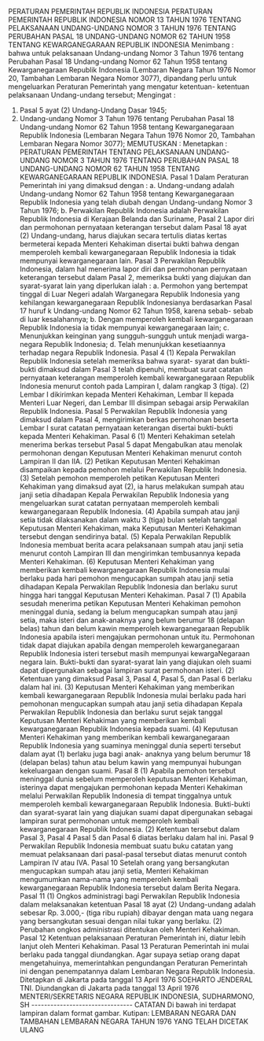  PERATURAN PEMERINTAH REPUBLIK INDONESIA PERATURAN PEMERINTAH REPUBLIK INDONESIA NOMOR 13 TAHUN 1976 TENTANG PELAKSANAAN UNDANG-UNDANG NOMOR 3 TAHUN 1976 TENTANG PERUBAHAN PASAL 18 UNDANG-UNDANG NOMOR 62 TAHUN 1958 TENTANG KEWARGANEGARAAN REPUBLIK INDONESIA
Menimbang :
 bahwa untuk pelaksanaan Undang-undang Nomor 3 Tahun 1976 tentang Perubahan Pasal 18 Undang-undang Nomor 62 Tahun 1958 tentang Kewarganegaraan Republik Indonesia (Lembaran Negara Tahun 1976 Nomor 20, Tambahan Lembaran Negara Nomor 3077), dipandang perlu untuk mengeluarkan Peraturan Pemerintah yang mengatur ketentuan- ketentuan pelaksanaan Undang-undang tersebut;
Mengingat :

1. Pasal 5 ayat (2) Undang-Undang Dasar 1945;
2. Undang-undang Nomor 3 Tahun 1976 tentang Perubahan Pasal 18 Undang-undang Nomor 62 Tahun 1958 tentang Kewarganegaraan Republik Indonesia (Lembaran Negara Tahun 1976 Nomor 20, Tambahan Lembaran Negara Nomor 3077);
MEMUTUSKAN :
 Menetapkan : PERATURAN PEMERINTAH TENTANG PELAKSANAAN UNDANG-UNDANG NOMOR 3 TAHUN 1976 TENTANG PERUBAHAN PASAL 18 UNDANG-UNDANG NOMOR 62 TAHUN 1958 TENTANG KEWARGANEGARAAN REPUBLIK INDONESIA.
Pasal 1
Dalam Peraturan Pemerintah ini yang dimaksud dengan :
a. Undang-undang adalah Undang-undang Nomor 62 Tahun 1958 tentang Kewarganegaraan Republik Indonesia yang telah diubah dengan Undang-undang Nomor 3 Tahun 1976;
b. Perwakilan Republik Indonesia adalah Perwakilan Republik Indonesia di Kerajaan Belanda dan Suriname,
Pasal 2
Lapor diri dan permohonan pernyataan keterangan tersebut dalam Pasal 18 ayat (2) Undang-undang, harus diajukan secara tertulis diatas kertas bermeterai kepada Menteri Kehakiman disertai bukti bahwa dengan memperoleh kembali kewarganegaraan Republik Indonesia ia tidak mempunyai kewarganegaraan lain.
Pasal 3
Perwakilan Republik Indonesia, dalam hal menerima lapor diri dan permohonan pernyataan keterangan tersebut dalam Pasal 2, memeriksa bukti yang diajukan dan syarat-syarat lain yang diperlukan ialah :
a. Permohon yang bertempat tinggal di Luar Negeri adalah Warganegara Republik Indonesia yang kehilangan kewarganegaraan Republik Indonesianya berdasarkan Pasal 17 huruf k Undang-undang Nomor 62 Tahun 1958, karena sebab- sebab di luar kesalahannya;
b. Dengan memperoleh kembali kewarganegaraan Republik Indonesia ia tidak mempunyai kewarganegaraan lain;
c. Menunjukkan keinginan yang sungguh-sungguh untuk menjadi warga-negara Republik Indonesia;
d. Telah menunjukkan kesetiaannya terhadap negara Republik Indonesia.
Pasal 4
(1) Kepala Perwakilan Republik Indonesia setelah memeriksa bahwa syarat- syarat dan bukti-bukti dimaksud dalam Pasal 3 telah dipenuhi, membuat surat catatan pernyataan keterangan memperoleh kembali kewarganegaraan Republik Indonesia menurut contoh pada Lampiran I, dalam rangkap 3 (tiga).
(2) Lembar I dikirimkan kepada Menteri Kehakiman, Lembar II kepada Menteri Luar Negeri, dan Lembar III disimpan sebagai arsip Perwakilan Republik Indonesia.
Pasal 5
Perwakilan Republik Indonesia yang dimaksud dalam Pasal 4, mengirimkan berkas permohonan beserta Lembar I surat catatan pernyataan keterangan disertai bukti-bukti kepada Menteri Kehakiman.
Pasal 6
(1) Menteri Kehakiman setelah menerima berkas tersebut Pasal 5 dapat Mengabulkan atau menolak permohonan dengan Keputusan Menteri Kehakiman menurut contoh Lampiran II dan IIA.
(2) Petikan Keputusan Menteri Kehakiman disampaikan kepada pemohon melalui Perwakilan Republik Indonesia.
(3) Setelah pemohon memperoleh petikan Keputusan Menteri Kehakiman yang dimaksud ayat (2), ia harus melakukan sumpah atau janji setia dihadapan Kepala Perwakilan Republik Indonesia yang mengeluarkan surat catatan pernyataan memperoleh kembali kewarganegaraan Republik Indonesia.
(4) Apabila sumpah atau janji setia tidak dilaksanakan dalam waktu 3 (tiga) bulan setelah tanggal Keputusan Menteri Kehakiman, maka Keputusan Menteri Kehakiman tersebut dengan sendirinya batal.
(5) Kepala Perwakilan Republik Indonesia membuat berita acara pelaksanaan sumpah atau janji setia menurut contoh Lampiran III dan mengirimkan tembusannya kepada Menteri Kehakiman.
(6) Keputusan Menteri Kehakiman yang memberikan kembali kewarganegaraan Republik Indonesia mulai berlaku pada hari pemohon mengucapkan sumpah atau janji setia dihadapan Kepala Perwakilan Republik Indonesia dan berlaku surut hingga hari tanggal Keputusan Menteri Kehakiman.
Pasal 7
(1) Apabila sesudah menerima petikan Keputusan Menteri Kehakiman pemohon meninggal dunia, sedang ia belum mengucapkan sumpah atau janji setia, maka isteri dan anak-anaknya yang belum berumur 18 (delapan belas) tahun dan belum kawin memperoleh kewarganegaraan Republik Indonesia apabila isteri mengajukan permohonan untuk itu. Permohonan tidak dapat diajukan apabila dengan memperoleh kewarganegaraan Republik Indonesia isteri tersebut masih mempunyai kewargaNegaraan negara lain. Bukti-bukti dan syarat-syarat lain yang diajukan oleh suami dapat dipergunakan sebagai lampiran surat permohonan isteri.
(2) Ketentuan yang dimaksud Pasal 3, Pasal 4, Pasal 5, dan Pasal 6 berlaku dalam hal ini.
(3) Keputusan Menteri Kehakiman yang memberikan kembali kewarganegaraan Republik Indonesia mulai berlaku pada hari pemohonan mengucapkan sumpah atau janji setia dihadapan Kepala Perwakilan Republik Indonesia dan berlaku surut sejak tanggal Keputusan Menteri Kehakiman yang memberikan kembali kewarganegaraan Republik Indonesia kepada suami.
(4) Keputusan Menteri Kehakiman yang memberikan kembali kewarganegaraan Republik Indonesia yang suaminya meninggal dunia seperti tersebut dalam ayat (1) berlaku juga bagi anak- anaknya yang belum berumur 18 (delapan belas) tahun atau belum kawin yang mempunyai hubungan kekeluargaan dengan suami.
Pasal 8
(1) Apabila pemohon tersebut meninggal dunia sebelum memperoleh keputusan Menteri Kehakiman, isterinya dapat mengajukan permohonan kepada Menteri Kehakiman melalui Perwakilan Republik Indonesia di tempat tinggalnya untuk memperoleh kembali kewarganegaraan Republik Indonesia. Bukti-bukti dan syarat-syarat lain yang diajukan suami dapat dipergunakan sebagai lampiran surat permohonan untuk memperoleh kembali kewarganegaraan Republik Indonesia.
(2) Ketentuan tersebut dalam Pasal 3, Pasal 4 Pasal 5 dan Pasal 6 diatas berlaku dalam hal ini.
Pasal 9
Perwakilan Republik Indonesia membuat suatu buku catatan yang memuat pelaksanaan dari pasal-pasal tersebut diatas menurut contoh Lampiran IV atau IVA.
Pasal 10
Setelah orang yang bersangkutan mengucapkan sumpah atau janji setia, Menteri Kehakiman mengumumkan nama-nama yang memperoleh kembali kewarganegaraan Republik Indonesia tersebut dalam Berita Negara.
Pasal 11
(1) Ongkos administragi bagi Perwakilan Republik Indonesia dalam melaksanakan ketentuan Pasal 18 ayat (2) Undang-undang adalah sebesar Rp. 3.000,- (tiga ribu rupiah) dibayar dengan mata uang negara yang bersangkutan sesuai dengan nilai tukar yang berlaku.
(2) Perubahan ongkos administrasi ditentukan oleh Menteri Kehakiman.
Pasal 12
Ketentuan pelaksanaan Peraturan Pemerintah ini, diatur lebih lanjut oleh Menteri Kehakiman.
Pasal 13
Peraturan Pemerintah ini mulai berlaku pada tanggal diundangkan. Agar supaya setiap orang dapat mengetahuinya, memerintahkan pengundangan Peraturan Pemerintah ini dengan penempatannya dalam Lembaran Negara Republik Indonesia. Ditetapkan di Jakarta pada tanggal 13 April 1976 SOEHARTO JENDERAL TNI. Diundangkan di Jakarta pada tanggal 13 April 1976 MENTERI/SEKRETARIS NEGARA REPUBLIK INDONESIA, SUDHARMONO, SH -------------------------------- CATATAN Di bawah ini terdapat lampiran dalam format gambar. Kutipan: LEMBARAN NEGARA DAN TAMBAHAN LEMBARAN NEGARA TAHUN 1976 YANG TELAH DICETAK ULANG